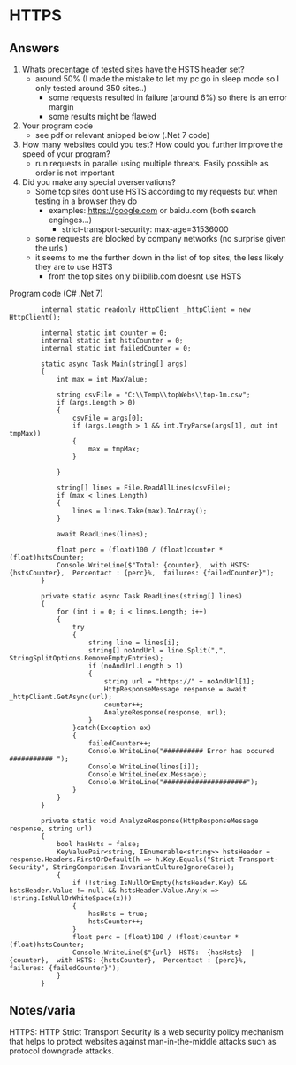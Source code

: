 # HTTPS
## Answers

1. Whats precentage of tested sites have the HSTS header set?
    - around 50%  (I made the mistake to let my pc go in sleep mode so I only tested around 350 sites..)
        - some requests resulted in failure (around 6%) so there is an error margin
        - some results might be flawed 
2. Your program code
    - see pdf or relevant snipped below (.Net 7 code)
3. How many websites could you test? How could you further improve the speed of your program?
    - run requests in parallel using multiple threats. Easily possible as order is not important
4. Did you make any special overservations?
    - Some top sites dont use HSTS according to my requests but when testing in a browser they do
        - examples: https://google.com or baidu.com  (both search enginges...)
            -  strict-transport-security: max-age=31536000
    - some requests are blocked by company networks (no surprise given the urls )
    - it seems to me the further down in the list of top sites, the less likely they are to use HSTS
        - from the top sites only bilibilib.com doesnt use HSTS


Program code (C# .Net 7)
```
        internal static readonly HttpClient _httpClient = new HttpClient();

        internal static int counter = 0;
        internal static int hstsCounter = 0;
        internal static int failedCounter = 0;

        static async Task Main(string[] args)
        {
            int max = int.MaxValue;

            string csvFile = "C:\\Temp\\topWebs\\top-1m.csv";
            if (args.Length > 0)
            {
                csvFile = args[0];
                if (args.Length > 1 && int.TryParse(args[1], out int tmpMax))
                {
                    max = tmpMax;
                }

            }

            string[] lines = File.ReadAllLines(csvFile);
            if (max < lines.Length)
            {
                lines = lines.Take(max).ToArray();
            }

            await ReadLines(lines);

            float perc = (float)100 / (float)counter * (float)hstsCounter;
            Console.WriteLine($"Total: {counter},  with HSTS: {hstsCounter},  Percentact : {perc}%,  failures: {failedCounter}");
        }

        private static async Task ReadLines(string[] lines)
        {
            for (int i = 0; i < lines.Length; i++)
            {
                try
                {
                    string line = lines[i];
                    string[] noAndUrl = line.Split(",", StringSplitOptions.RemoveEmptyEntries);
                    if (noAndUrl.Length > 1)
                    {
                        string url = "https://" + noAndUrl[1];
                        HttpResponseMessage response = await _httpClient.GetAsync(url);
                        counter++;
                        AnalyzeResponse(response, url);
                    }
                }catch(Exception ex)
                {
                    failedCounter++;
                    Console.WriteLine("########## Error has occured ########### ");
                    Console.WriteLine(lines[i]);
                    Console.WriteLine(ex.Message);
                    Console.WriteLine("#####################");
                }
            }
        }

        private static void AnalyzeResponse(HttpResponseMessage response, string url)
        {
            bool hasHsts = false;
            KeyValuePair<string, IEnumerable<string>> hstsHeader = response.Headers.FirstOrDefault(h => h.Key.Equals("Strict-Transport-Security", StringComparison.InvariantCultureIgnoreCase));
            {
                if (!string.IsNullOrEmpty(hstsHeader.Key) && hstsHeader.Value != null && hstsHeader.Value.Any(x => !string.IsNullOrWhiteSpace(x)))
                {
                    hasHsts = true;
                    hstsCounter++;
                }
                float perc = (float)100 / (float)counter * (float)hstsCounter;
                Console.WriteLine($"{url}  HSTS:  {hasHsts}  |    {counter},  with HSTS: {hstsCounter},  Percentact : {perc}%,  failures: {failedCounter}");
            }
        }
```


## Notes/varia
HTTPS: HTTP Strict Transport Security is a web security policy mechanism that helps to protect websites against man-in-the-middle attacks such as protocol downgrade attacks.
